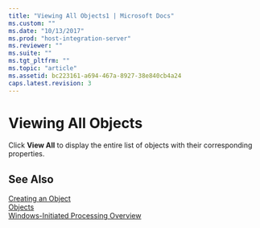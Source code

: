 ```yaml
---
title: "Viewing All Objects1 | Microsoft Docs"
ms.custom: ""
ms.date: "10/13/2017"
ms.prod: "host-integration-server"
ms.reviewer: ""
ms.suite: ""
ms.tgt_pltfrm: ""
ms.topic: "article"
ms.assetid: bc223161-a694-467a-8927-38e840cb4a24
caps.latest.revision: 3
---
```

# Viewing All Objects
Click **View All** to display the entire list of objects with their corresponding properties.  
  
## See Also  
 [Creating an Object](../core/creating-an-object.md)   
 [Objects](../core/objects.md)   
 [Windows-Initiated Processing Overview](../core/windows-initiated-processing-overview.md)